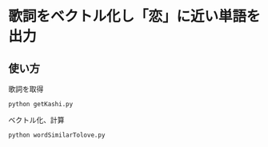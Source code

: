 # 歌詞をベクトル化し「恋」に近い単語を出力

## 使い方
歌詞を取得
```
python getKashi.py
```
ベクトル化、計算
```
python wordSimilarTolove.py
```